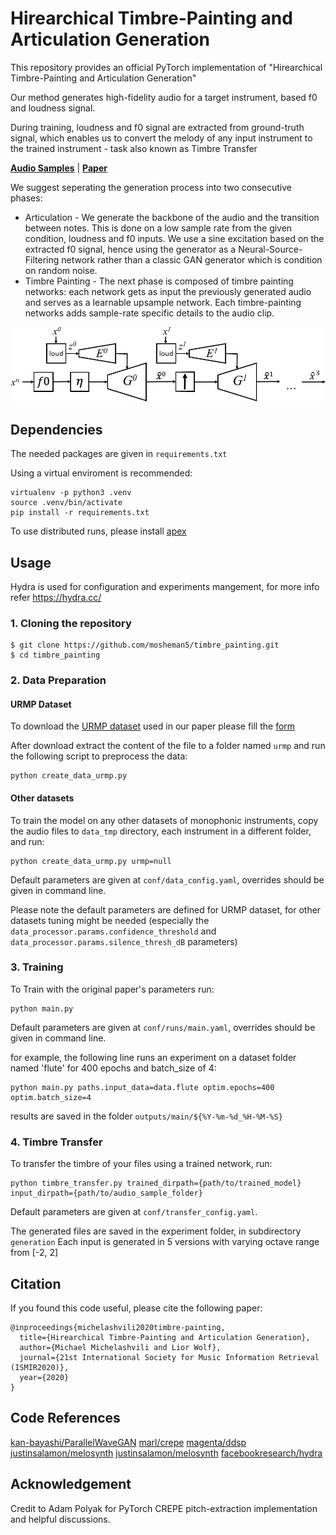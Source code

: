 # Hirearchical Timbre-Painting and Articulation Generation

This repository provides an official PyTorch implementation of "Hirearchical Timbre-Painting and Articulation Generation"

Our method generates high-fidelity audio for a target instrument, based f0 and loudness signal.

During training, loudness and f0 signal are extracted from ground-truth signal, 
which enables us to convert the melody of any input instrument to the trained instrument - task also known as Timbre Transfer

  [**Audio Samples**](https://mosheman5.github.io/timbre_painting/)
| [**Paper**](https://Placeholder)


We suggest seperating the generation process into two consecutive phases:
* Articulation - We generate the backbone of the audio and the transition between notes. 
This is done on a low sample rate from the given condition, loudness and f0 inputs. 
We use a sine excitation based on the extracted f0 signal, 
hence using the generator as a Neural-Source-Filtering network rather than a classic GAN generator which is condition on random noise.
* Timbre Painting - The next phase is composed of timbre painting networks: each network gets as input the previously generated audio and serves as a 
learnable upsample network. Each timbre-painting networks adds sample-rate specific details to the audio clip.

![](./architecture.png)

## Dependencies
The needed packages are given in ```requirements.txt```

Using a virtual enviroment is recommended:
```
virtualenv -p python3 .venv
source .venv/bin/activate
pip install -r requirements.txt
```
To use distributed runs, please install [apex](https://github.com/NVIDIA/apex)

## Usage

Hydra is used for configuration and experiments mangement, for more info refer https://hydra.cc/

### 1. Cloning the repository
```
$ git clone https://github.com/mosheman5/timbre_painting.git
$ cd timbre_painting
```
 
### 2. Data Preparation

#### URMP Dataset
To download the [URMP dataset](https://ieeexplore.ieee.org/document/8411155) used in our paper please fill the [form](https://docs.google.com/forms/d/e/1FAIpQLSdGQx4Q0G4yIT0WDj1cAlfcAq8VZNcV7ZGKqRj8ijgCOzd1lg/viewform)

After download extract the content of the file to a folder named ```urmp```
and run the following script to preprocess the data:
```
python create_data_urmp.py
```

#### Other datasets

To train the model on any other datasets of monophonic instruments, copy the audio files to ```data_tmp``` directory, 
each instrument in a different folder, and run:
```
python create_data_urmp.py urmp=null
```
Default parameters are given at ```conf/data_config.yaml```, overrides should be given in command line. 

Please note the default parameters are defined for URMP dataset, for other datasets tuning might be needed (especially the ```data_processor.params.confidence_threshold``` and ```data_processor.params.silence_thresh_dB``` parameters)

### 3. Training

To Train with the original paper's parameters run:
```
python main.py
```
Default parameters are given at ```conf/runs/main.yaml```, overrides should be given in command line. 

for example, the following line runs an experiment on a dataset folder named 'flute' for 400 epochs and batch_size of 4:
```
python main.py paths.input_data=data.flute optim.epochs=400 optim.batch_size=4
```

results are saved in the folder ```outputs/main/${%Y-%m-%d_%H-%M-%S}```


### 4. Timbre Transfer

To transfer the timbre of your files using a trained network, run:
```
python timbre_transfer.py trained_dirpath={path/to/trained_model} input_dirpath={path/to/audio_sample_folder}
```

Default parameters are given at ```conf/transfer_config.yaml```.

The generated files are saved in the experiment folder, in subdirectory ```generation``` 
Each input is generated in 5 versions with varying octave range from [-2, 2]


## Citation
If you found this code useful, please cite the following paper:
```
@inproceedings{michelashvili2020timbre-painting,
  title={Hirearchical Timbre-Painting and Articulation Generation},
  author={Michael Michelashvili and Lior Wolf},
  journal={21st International Society for Music Information Retrieval (ISMIR2020)},
  year={2020}
}
```

## Code References
[kan-bayashi/ParallelWaveGAN](https://github.com/kan-bayashi/ParallelWaveGAN)
[marl/crepe](https://github.com/marl/crepe)
[magenta/ddsp](https://github.com/magenta/ddsp)
[justinsalamon/melosynth](https://github.com/justinsalamon/melosynth)
[justinsalamon/melosynth](https://github.com/justinsalamon/melosynth)
[facebookresearch/hydra](https://github.com/facebookresearch/hydra)

## Acknowledgement
Credit to Adam Polyak for PyTorch CREPE pitch-extraction implementation and helpful discussions.
